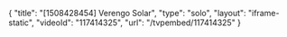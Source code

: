 {
    "title": "[1508428454] Verengo Solar",
    "type": "solo",
    "layout": "iframe-static",
    "videoId": "117414325",
    "url": "\/tvpembed\/117414325"
}